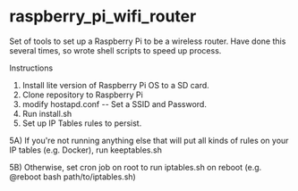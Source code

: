 # raspberry_pi_wifi_router
Set of tools to set up a Raspberry Pi to be a wireless router. Have done this several times, so wrote shell scripts to speed up process.

Instructions
1) Install lite version of Raspberry Pi OS to a SD card.
2) Clone repository to Raspberry Pi
3) modify hostapd.conf -- Set a SSID and Password.
4) Run install.sh
5) Set up IP Tables rules to persist.

5A) If you're not running anything else that will put all kinds of rules on your IP tables (e.g. Docker), run keeptables.sh

5B) Otherwise, set cron job on root to run iptables.sh on reboot (e.g. @reboot bash path/to/iptables.sh)
